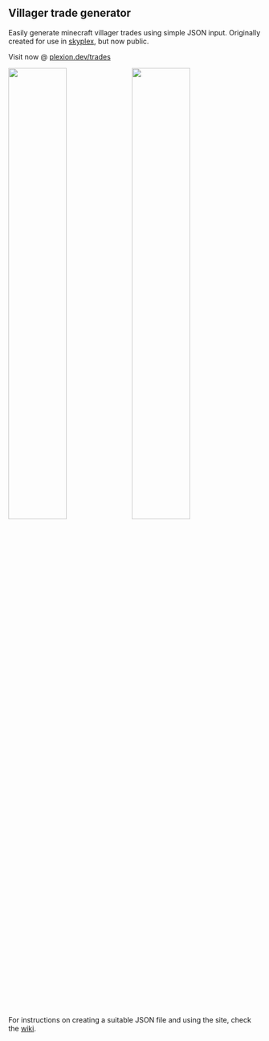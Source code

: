 ## Villager trade generator

Easily generate minecraft villager trades using simple JSON input. Originally created for use in [skyplex](https://github.com/plexiondev/skyplex), but now public.

Visit now @ [plexion.dev/trades](https://github.com/plexiondev/trades)

<p float="left">
  <img src="https://user-images.githubusercontent.com/46572320/171302427-3e3c33ea-7c90-484b-aef2-d246b421c7c4.png" width="48%">
  <img src="https://user-images.githubusercontent.com/46572320/171302264-b6971791-e8bb-4486-87b3-036847737997.png" width="48%">
</p>

For instructions on creating a suitable JSON file and using the site, check the [wiki](https://github.com/plexiondev/trades/wiki/Creating-a-suitable-JSON-file).
